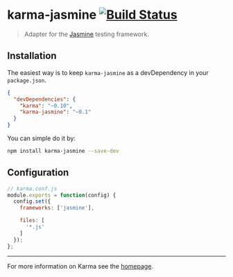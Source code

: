 # karma-jasmine [![Build Status](https://travis-ci.org/karma-runner/karma-jasmine.png?branch=master)](https://travis-ci.org/karma-runner/karma-jasmine)

> Adapter for the [Jasmine](http://pivotal.github.io/jasmine/) testing framework.

## Installation

The easiest way is to keep `karma-jasmine` as a devDependency in your `package.json`.
```json
{
  "devDependencies": {
    "karma": "~0.10",
    "karma-jasmine": "~0.1"
  }
}
```

You can simple do it by:
```bash
npm install karma-jasmine --save-dev
```

## Configuration
```js
// karma.conf.js
module.exports = function(config) {
  config.set({
    frameworks: ['jasmine'],

    files: [
      '*.js'
    ]
  });
};
```

----

For more information on Karma see the [homepage].


[homepage]: http://karma-runner.github.com

